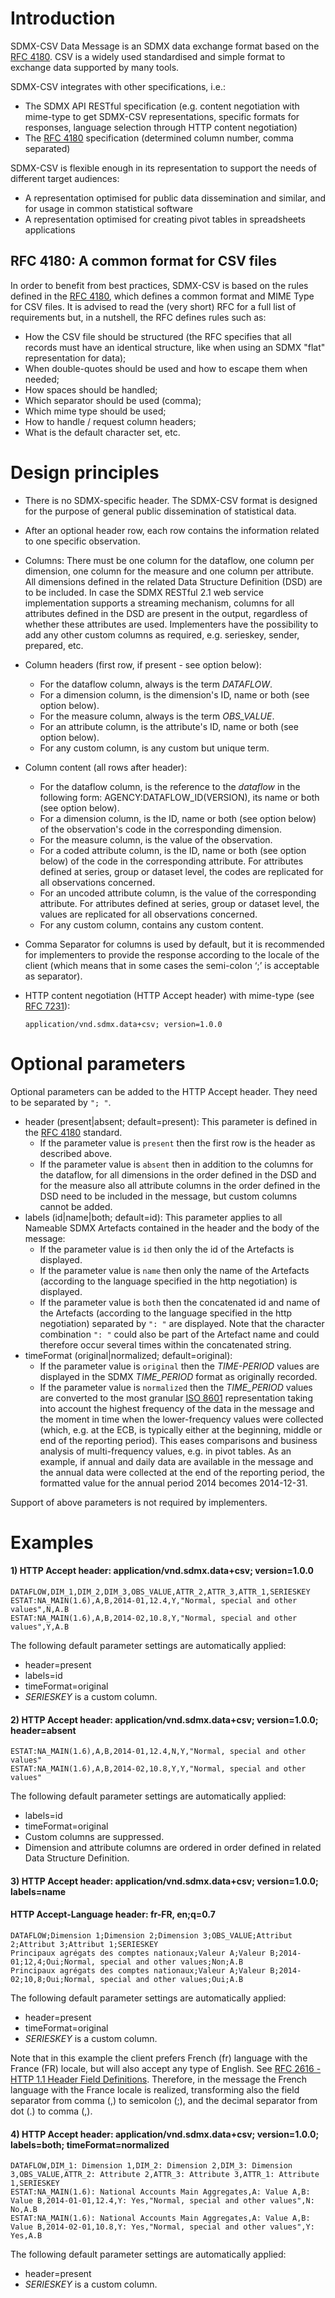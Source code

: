 # Introduction

SDMX-CSV Data Message is an SDMX data exchange format based on the [RFC 4180](https://tools.ietf.org/html/rfc4180). CSV is a widely used standardised and simple format to exchange data supported by many tools.

SDMX-CSV integrates with other specifications, i.e.: 
- The SDMX API RESTful specification (e.g. content negotiation with mime-type to get SDMX-CSV representations, specific formats for responses, language selection through HTTP content negotiation)
- The [RFC 4180](https://tools.ietf.org/html/rfc4180) specification (determined column number, comma separated)

SDMX-CSV is flexible enough in its representation to support the needs of different target audiences:
- A representation optimised for public data dissemination and similar, and for usage in common statistical software
- A representation optimised for creating pivot tables in spreadsheets applications

##	RFC 4180: A common format for CSV files
In order to benefit from best practices, SDMX-CSV is based on the rules defined in the [RFC 4180](https://tools.ietf.org/html/rfc4180), which defines a common format and MIME Type for CSV files. It is advised to read the (very short) RFC for a full list of requirements but, in a nutshell, the RFC defines rules such as:
- How the CSV file should be structured (the RFC specifies that all records must have an identical structure, like when using an SDMX "flat" representation for data);
- When double-quotes should be used and how to escape them when needed;
- How spaces should be handled;
- Which separator should be used (comma);
- Which mime type should be used;
- How to handle / request column headers;
- What is the default character set, etc.

#	Design principles

- There is no SDMX-specific header. The SDMX-CSV format is designed for the purpose of general public dissemination of statistical data.
- After an optional header row, each row contains the information related to one specific observation. 
- Columns: There must be one column for the dataflow, one column per dimension, one column for the measure and one column per attribute. All dimensions defined in the related Data Structure Definition (DSD) are to be included. In case the SDMX RESTful 2.1 web service implementation supports a streaming mechanism, columns for all attributes defined in the DSD are present in the output, regardless of whether these attributes are used. Implementers have the possibility to add any other custom columns as required, e.g. serieskey, sender, prepared, etc.
- Column headers (first row, if present - see option below): 
  - For the dataflow column, always is the term *DATAFLOW*.
  - For a dimension column, is the dimension's ID, name or both (see option below).
  - For the measure column, always is the term *OBS_VALUE*.
  - For an attribute column, is the attribute's ID, name or both (see option below).
  - For any custom column, is any custom but unique term.
- Column content (all rows after header):
  - For the dataflow column, is the reference to the *dataflow* in the following form: AGENCY:DATAFLOW_ID(VERSION), its name or both (see option below).
  - For a dimension column, is the ID, name or both (see option below) of the observation's code in the corresponding dimension.
  - For the measure column, is the value of the observation.
  - For a coded attribute column, is the ID, name or both (see option below) of the code in the corresponding attribute. For attributes defined at series, group or dataset level, the codes are replicated for all observations concerned.
  - For an uncoded attribute column, is the value of the corresponding attribute. For attributes defined at series, group or dataset level, the values are replicated for all observations concerned.
  - For any custom column, contains any custom content.
- Comma Separator for columns is used by default, but it is recommended for implementers to provide the response according to the locale of the client (which means that in some cases the semi-colon ‘;’ is acceptable as separator).
- HTTP content negotiation (HTTP Accept header) with mime-type (see [RFC 7231](https://tools.ietf.org/html/rfc7231#section-5.3.2)):

      application/vnd.sdmx.data+csv; version=1.0.0
    
#	Optional parameters

Optional parameters can be added to the HTTP Accept header. They need to be separated by `"; "`.
- header (present|absent; default=present): This parameter is defined in the [RFC 4180](https://tools.ietf.org/html/rfc4180) standard.
  - If the parameter value is `present` then the first row is the header as described above. 
  - If the parameter value is `absent` then in addition to the columns for the dataflow, for all dimensions in the order defined in the DSD and for the measure also all attribute columns in the order defined in the DSD need to be included in the message, but custom columns cannot be added.
- labels (id|name|both; default=id): This parameter applies to all Nameable SDMX Artefacts contained in the header and the body of the message: 
  - If the parameter value is `id` then only the id of the Artefacts is displayed.
  - If the parameter value is `name` then only the name of the Artefacts (according to the language specified in the http negotiation) is displayed.
  - If the parameter value is `both` then the concatenated id and name of the Artefacts (according to the language specified in the http negotiation) separated by `": "` are displayed. Note that the character combination `": "` could also be part of the Artefact name and could therefore occur several times within the concatenated string.
- timeFormat (original|normalized; default=original):
  - If the parameter value is `original` then the *TIME-PERIOD* values are displayed in the SDMX *TIME_PERIOD* format as originally recorded.
  - If the parameter value is `normalized` then the *TIME_PERIOD* values are converted to the most granular [ISO 8601](https://www.iso.org/iso-8601-date-and-time-format.html) representation taking into account the highest frequency of the data in the message and the moment in time when the lower-frequency values were collected (which, e.g. at the ECB, is typically either at the beginning, middle or end of the reporting period). This eases comparisons and business analysis of multi-frequency values, e.g. in pivot tables. As an example, if annual and daily data are available in the message and the annual data were collected at the end of the reporting period, the formatted value for the annual period 2014 becomes 2014-12-31.

Support of above parameters is not required by implementers.

# Examples

#### 1) HTTP Accept header: application/vnd.sdmx.data+csv; version=1.0.0

    DATAFLOW,DIM_1,DIM_2,DIM_3,OBS_VALUE,ATTR_2,ATTR_3,ATTR_1,SERIESKEY
    ESTAT:NA_MAIN(1.6),A,B,2014-01,12.4,Y,"Normal, special and other values",N,A.B
    ESTAT:NA_MAIN(1.6),A,B,2014-02,10.8,Y,"Normal, special and other values",Y,A.B

The following default parameter settings are automatically applied:
- header=present
- labels=id
- timeFormat=original
- *SERIESKEY* is a custom column.

#### 2) HTTP Accept header: application/vnd.sdmx.data+csv; version=1.0.0; header=absent

    ESTAT:NA_MAIN(1.6),A,B,2014-01,12.4,N,Y,"Normal, special and other values"
    ESTAT:NA_MAIN(1.6),A,B,2014-02,10.8,Y,Y,"Normal, special and other values"

The following default parameter settings are automatically applied:
- labels=id
- timeFormat=original
- Custom columns are suppressed.
- Dimension and attribute columns are ordered in order defined in related Data Structure Definition.

#### 3) HTTP Accept header: application/vnd.sdmx.data+csv; version=1.0.0; labels=name
####    HTTP Accept-Language header: fr-FR, en;q=0.7

    DATAFLOW;Dimension 1;Dimension 2;Dimension 3;OBS_VALUE;Attribut 2;Attribut 3;Attribut 1;SERIESKEY
    Principaux agrégats des comptes nationaux;Valeur A;Valeur B;2014-01;12,4;Oui;Normal, special and other values;Non;A.B
    Principaux agrégats des comptes nationaux;Valeur A;Valeur B;2014-02;10,8;Oui;Normal, special and other values;Oui;A.B

The following default parameter settings are automatically applied:
- header=present
- timeFormat=original
- *SERIESKEY* is a custom column.

Note that in this example the client prefers French (fr) language with the France (FR) locale, but will also accept any type of English. See [RFC 2616 - HTTP 1.1 Header Field Definitions](https://www.w3.org/Protocols/rfc2616/rfc2616-sec14.html). Therefore, in the message the French language with the France locale is realized, transforming also the field separator from comma (,) to semicolon (;), and the decimal separator from dot (.) to comma (,).

#### 4) HTTP Accept header: application/vnd.sdmx.data+csv; version=1.0.0; labels=both; timeFormat=normalized

    DATAFLOW,DIM_1: Dimension 1,DIM_2: Dimension 2,DIM_3: Dimension 3,OBS_VALUE,ATTR_2: Attribute 2,ATTR_3: Attribute 3,ATTR_1: Attribute 1,SERIESKEY
    ESTAT:NA_MAIN(1.6): National Accounts Main Aggregates,A: Value A,B: Value B,2014-01-01,12.4,Y: Yes,"Normal, special and other values",N: No,A.B
    ESTAT:NA_MAIN(1.6): National Accounts Main Aggregates,A: Value A,B: Value B,2014-02-01,10.8,Y: Yes,"Normal, special and other values",Y: Yes,A.B

The following default parameter settings are automatically applied:
- header=present
- *SERIESKEY* is a custom column.
